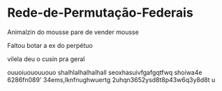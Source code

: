 # Rede-de-Permutação-Federais
Animalzin do mousse pare de vender mousse

Faltou botar a ex do perpétuo

vilela deu o cusin pra geral

ouuoiuououuouo shalhlalhalhalhall seoxhasuivfgafgqtfwq shoiwa4e 6286fn089' 34ems,lknfnughwuertg 2uhqn3652ysd8t8p43w6q3y8d8t u 

